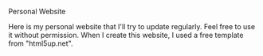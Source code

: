 Personal Website

Here is my personal website that I'll try to update regularly. Feel free to use it without permission.
When I create this website, I used a free template from "html5up.net".


